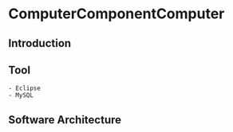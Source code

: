 # ComputerComponentComputer
## Introduction

## Tool
    - Eclipse
    - MySQL
## Software Architecture
  
